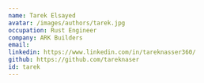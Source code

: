 ```yaml
---
name: Tarek Elsayed
avatar: /images/authors/tarek.jpg
occupation: Rust Engineer
company: ARK Builders
email:
linkedin: https://www.linkedin.com/in/tareknasser360/
github: https://github.com/tareknaser
id: tarek
---
```

